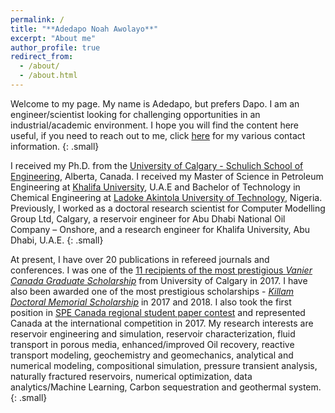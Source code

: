 ```yaml
---
permalink: /
title: "**Adedapo Noah Awolayo**"
excerpt: "About me"
author_profile: true
redirect_from: 
  - /about/
  - /about.html
---
```


Welcome to my page. My name is Adedapo, but prefers Dapo. I am an engineer/scientist looking for challenging opportunities in an industrial/academic environment. I hope you will find the content here useful, if you need to reach out to me, click [here](https://dapson2real.github.io/web/contact/) for my various contact information.
{: .small}

I received my Ph.D. from the [University of Calgary - Schulich School of Engineering](http://schulich.ucalgary.ca/departments/chemical-and-petroleum-engineering/), Alberta, Canada. I received my Master of Science in Petroleum Engineering at [Khalifa University](http://www.ku.ac.ae/), U.A.E and Bachelor of Technology in Chemical Engineering at [Ladoke Akintola University of Technology](http://www.lautech.edu.ng/), Nigeria. Previously, I worked as a doctoral research scientist for Computer Modelling Group Ltd, Calgary, a reservoir engineer for Abu Dhabi National Oil Company – Onshore, and a research engineer for Khalifa University, Abu Dhabi, U.A.E.
{: .small}

At present, I have over 20 publications in refereed journals and conferences. I was one of the [11 recipients of the most prestigious *Vanier Canada Graduate Scholarship*](http://www.ucalgary.ca/utoday/issue/2014-08-15/eleven-vanier-scholarship-recipients-announced-2014) from University of Calgary in 2017. I have also been awarded one of the most prestigious scholarships - [*Killam Doctoral Memorial Scholarship*](https://www.ucalgary.ca/killam/doctoral/predoctoral) in 2017 and 2018. I also took the first position in [SPE Canada regional student paper contest](http://www.spe.org/students/contests/winners.php) and represented Canada at the international competition in 2017. My research interests are reservoir engineering and simulation, reservoir characterization, fluid transport in porous media, enhanced/improved Oil recovery, reactive transport modeling, geochemistry and geomechanics, analytical and numerical modeling, compositional simulation, pressure transient analysis, naturally fractured reservoirs, numerical optimization, data analytics/Machine Learning, Carbon sequestration and geothermal system.
{: .small}
